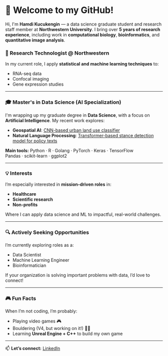 # 👋 Welcome to my GitHub!

Hi, I'm **Hamdi Kucukengin** — a data science graduate student and research staff member at **Northwestern University**. I bring over **5 years of research experience**, including work in **computational biology**, **bioinformatics**, and **quantitative image analysis**.

### 🔬 Research Technologist @ Northwestern
In my current role, I apply **statistical and machine learning techniques** to:
- RNA-seq data
- Confocal imaging
- Gene expression studies

---

### 🎓 Master's in Data Science (AI Specialization)
I'm wrapping up my graduate degree in **Data Science**, with a focus on **Artificial Intelligence**. My recent work explores:
- **Geospatial AI**: [CNN-based urban land use classifier](https://github.com/hamodikk/CNN_Typography)
- **Natural Language Processing**: [Transformer-based stance detection model for policy texts](https://github.com/hamodikk/stance_detection)

**Main tools:**
Python · R · Golang · PyTorch · Keras · TensorFlow  
Pandas · scikit-learn · ggplot2

---

### 💡 Interests
I’m especially interested in **mission-driven roles** in:
- **Healthcare**
- **Scientific research**
- **Non-profits**

Where I can apply data science and ML to impactful, real-world challenges.

---

### 🔍 Actively Seeking Opportunities
I’m currently exploring roles as a:
- Data Scientist
- Machine Learning Engineer
- Bioinformatician

If your organization is solving important problems with data, I’d love to connect!

---

### 🎮 Fun Facts
When I’m not coding, I’m probably:
- Playing video games 🎮
- Bouldering (V4, but working on it!) 🧗‍♂️
- Learning **Unreal Engine + C++** to build my own game

---

📫 **Let’s connect:** [LinkedIn](https://www.linkedin.com/in/hamdi-kucukengin/)
